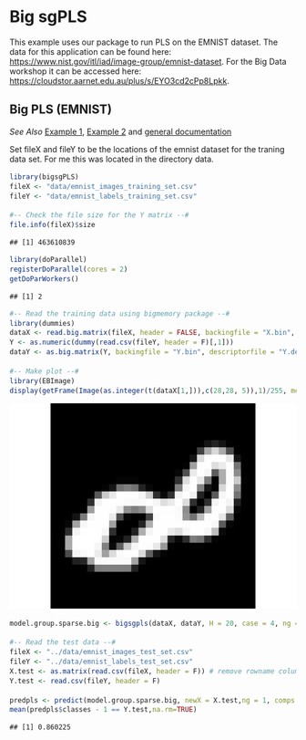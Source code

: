 
Big sgPLS
=========

This example uses our package to run PLS on the EMNIST dataset. The data for this application can be found here: https://www.nist.gov/itl/iad/image-group/emnist-dataset. For the Big Data workshop it can be accessed here: https://cloudstor.aarnet.edu.au/plus/s/EYO3cd2cPp8Lpkk.

Big PLS (EMNIST)
----------------------

*See Also* [Example 1](Example-1-gPLS.md), [Example 2](Example-2-gPLS-DA.md) and [general documentation](../README.md)

Set fileX and fileY to be the locations of the emnist dataset for the traning data set. For me this was located in the directory data.
``` r
library(bigsgPLS)
fileX <- "data/emnist_images_training_set.csv"
fileY <- "data/emnist_labels_training_set.csv"

#-- Check the file size for the Y matrix --#
file.info(fileX)$size
```

    ## [1] 463610839

``` r
library(doParallel)
registerDoParallel(cores = 2)
getDoParWorkers()
```

    ## [1] 2

``` r
#-- Read the training data using bigmemory package --#
library(dummies)
dataX <- read.big.matrix(fileX, header = FALSE, backingfile = "X.bin", descriptorfile = "X.desc", type = "double")
Y <- as.numeric(dummy(read.csv(fileY, header = F)[,1]))
dataY <- as.big.matrix(Y, backingfile = "Y.bin", descriptorfile = "Y.desc", type = "double")

#-- Make plot --#
library(EBImage)
display(getFrame(Image(as.integer(t(dataX[1,])),c(28,28, 5)),1)/255, method = "raster", interpolate = FALSE)
```

![](Ex3-chunk-1.png)

``` r
model.group.sparse.big <- bigsgpls(dataX, dataY, H = 20, case = 4, ng = 20)

#-- Read the test data --#
fileX <- "../data/emnist_images_test_set.csv"
fileY <- "../data/emnist_labels_test_set.csv"
X.test <- as.matrix(read.csv(fileX, header = F)) # remove rowname column
Y.test <- read.csv(fileY, header = F)

predpls <- predict(model.group.sparse.big, newX = X.test,ng = 1, comps = 20, da = T)
mean(predpls$classes - 1 == Y.test,na.rm=TRUE)
```

    ## [1] 0.860225
